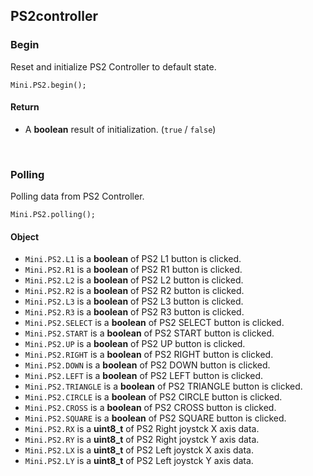 ## PS2controller
### Begin
Reset and initialize PS2 Controller to default state.
```Arduino
Mini.PS2.begin();
```
#### Return

- A **boolean** result of initialization. (`true` / `false`)
<br />


### Polling

Polling data from PS2 Controller.
```Arduino
Mini.PS2.polling();
```
#### Object
- `Mini.PS2.L1` is a **boolean** of PS2 L1 button is clicked.
- `Mini.PS2.R1` is a **boolean** of PS2 R1 button is clicked.
- `Mini.PS2.L2` is a **boolean** of PS2 L2 button is clicked.
- `Mini.PS2.R2` is a **boolean** of PS2 R2 button is clicked.
- `Mini.PS2.L3` is a **boolean** of PS2 L3 button is clicked.
- `Mini.PS2.R3` is a **boolean** of PS2 R3 button is clicked.
- `Mini.PS2.SELECT` is a **boolean** of PS2 SELECT button is clicked.
- `Mini.PS2.START` is a **boolean** of PS2 START button is clicked.
- `Mini.PS2.UP` is a **boolean** of PS2 UP button is clicked.
- `Mini.PS2.RIGHT` is a **boolean** of PS2 RIGHT button is clicked.
- `Mini.PS2.DOWN` is a **boolean** of PS2 DOWN button is clicked.
- `Mini.PS2.LEFT` is a **boolean** of PS2 LEFT button is clicked.
- `Mini.PS2.TRIANGLE` is a **boolean** of PS2 TRIANGLE button is clicked.
- `Mini.PS2.CIRCLE` is a **boolean** of PS2 CIRCLE button is clicked.
- `Mini.PS2.CROSS` is a **boolean** of PS2 CROSS button is clicked.
- `Mini.PS2.SQUARE` is a **boolean** of PS2 SQUARE button is clicked.
- `Mini.PS2.RX` is a **uint8_t** of PS2 Right joystck X axis data.
- `Mini.PS2.RY` is a **uint8_t** of PS2 Right joystck Y axis data.
- `Mini.PS2.LX` is a **uint8_t** of PS2 Left joystck X axis data.
- `Mini.PS2.LY` is a **uint8_t** of PS2 Left joystck Y axis data.